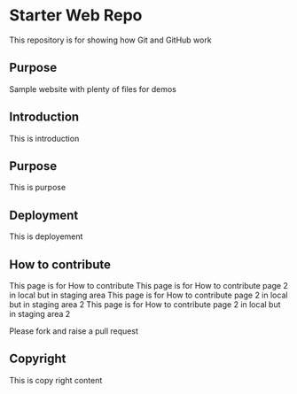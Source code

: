 # Starter Web Repo

This repository is for showing how Git and GitHub work

## Purpose

Sample website with plenty of files for demos

## Introduction
This is introduction

## Purpose
This is purpose

## Deployment
This is deployement

## How to contribute
This page is for How to contribute
This page is for How to contribute page 2 in local but in staging area
This page is for How to contribute page 2 in local but in staging area 2
This page is for How to contribute page 2 in local but in staging area 2

Please fork and raise a pull request
## Copyright

This is copy right content